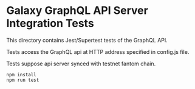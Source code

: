 # Galaxy GraphQL API Server Integration Tests

This directory contains Jest/Supertest tests of the GraphQL API.

Tests access the GraphQL api at HTTP address specified in config.js file.

Tests suppose api server synced with testnet fantom chain.

```
npm install
npm run test
```

